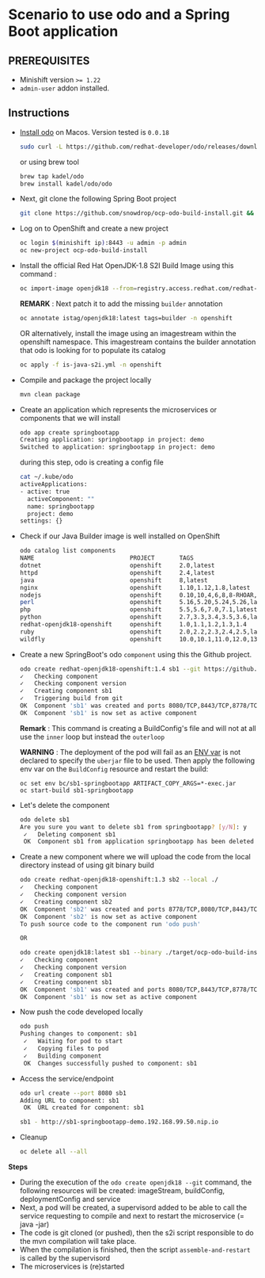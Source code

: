 # Scenario to use odo and a Spring Boot application

## PREREQUISITES 

- Minishift version `>= 1.22`
- `admin-user` addon installed.

## Instructions

- [Install odo](https://github.com/redhat-developer/odo#installation) on Macos. Version tested is `0.0.18`

  ```bash
  sudo curl -L https://github.com/redhat-developer/odo/releases/download/v0.0.18/odo-darwin-amd64 -o /usr/local/bin/odo && chmod +x /usr/local/bin/odo
  ```
  
  or using brew tool
  ```bash
  brew tap kadel/odo
  brew install kadel/odo/odo
  ```

- Next, git clone the following Spring Boot project
  
  ```bash
  git clone https://github.com/snowdrop/ocp-odo-build-install.git && cd ocp-odo-build-install
  ```

- Log on to OpenShift and create a new project

  ```bash
  oc login $(minishift ip):8443 -u admin -p admin
  oc new-project ocp-odo-build-install
  ```
 
- Install the official Red Hat OpenJDK-1.8 S2I Build Image using this command : 
  ```bash
  oc import-image openjdk18 --from=registry.access.redhat.com/redhat-openjdk-18/openjdk18-openshift --confirm -n openshift
  ```
  
  **REMARK** : Next patch it to add the missing `builder` annotation
  ```bash
  oc annotate istag/openjdk18:latest tags=builder -n openshift
  ```
  
  OR alternatively, install the image using an imagestream within the openshift namespace. This imagestream contains the builder annotation that odo is looking for
  to populate its catalog
  ```bash
  oc apply -f is-java-s2i.yml -n openshift
  ```
  
- Compile and package the project locally
  ```bash
  mvn clean package
  ```
  
- Create an application which represents the microservices or components that we will install
  ```bash
  odo app create springbootapp
  Creating application: springbootapp in project: demo
  Switched to application: springbootapp in project: demo
  ```
  
  during this step, odo is creating a config file
  ```bash
  cat ~/.kube/odo             
  activeApplications:
  - active: true
    activeComponent: ""
    name: springbootapp
    project: demo
  settings: {}
  ```
  
- Check if our Java Builder image is well installed on OpenShift
  ```bash
  odo catalog list components
  NAME                           PROJECT       TAGS
  dotnet                         openshift     2.0,latest
  httpd                          openshift     2.4,latest
  java                           openshift     8,latest
  nginx                          openshift     1.10,1.12,1.8,latest
  nodejs                         openshift     0.10,10,4,6,8,8-RHOAR,latest
  perl                           openshift     5.16,5.20,5.24,5.26,latest
  php                            openshift     5.5,5.6,7.0,7.1,latest
  python                         openshift     2.7,3.3,3.4,3.5,3.6,latest
  redhat-openjdk18-openshift     openshift     1.0,1.1,1.2,1.3,1.4
  ruby                           openshift     2.0,2.2,2.3,2.4,2.5,latest
  wildfly                        openshift     10.0,10.1,11.0,12.0,13.0,8.1,9.0,latest
  ```
  
- Create a new SpringBoot's odo `component` using this the Github project.

  ```bash
  odo create redhat-openjdk18-openshift:1.4 sb1 --git https://github.com/snowdrop/ocp-odo-build-install.git
  ✓   Checking component
  ✓   Checking component version
  ✓   Creating component sb1
  ✓   Triggering build from git
  OK  Component 'sb1' was created and ports 8080/TCP,8443/TCP,8778/TCP were opened
  OK  Component 'sb1' is now set as active component
  ```
  
  **Remark** : This command is creating a BuildConfig's file and will not at all use the `inner` loop but instead the `outerloop`

  **WARNING** : The deployment of the pod will fail as an [ENV var](https://github.com/redhat-developer/odo/issues/501) is not declared to specify the `uberjar` file to be used.
  Then apply the following env var on the `BuildConfig` resource and restart the build:

  ```
  oc set env bc/sb1-springbootapp ARTIFACT_COPY_ARGS=*-exec.jar 
  oc start-build sb1-springbootapp
  ```

- Let's delete the component
  ```bash
  odo delete sb1
  Are you sure you want to delete sb1 from springbootapp? [y/N]: y
   ✓   Deleting component sb1
   OK  Component sb1 from application springbootapp has been deleted
  ```   
  
- Create a new component where we will upload the code from the local directory instead of using git binary build
  ```bash
  odo create redhat-openjdk18-openshift:1.3 sb2 --local ./
  ✓   Checking component
  ✓   Checking component version
  ✓   Creating component sb2
  OK  Component 'sb2' was created and ports 8778/TCP,8080/TCP,8443/TCP were opened
  OK  Component 'sb2' is now set as active component
  To push source code to the component run 'odo push'

  OR
  
  odo create openjdk18:latest sb1 --binary ./target/ocp-odo-build-install-1.0-exec.jar
  ✓   Checking component
  ✓   Checking component version
  ✓   Creating component sb1
  ✓   Creating component sb1
  OK  Component 'sb1' was created and ports 8080/TCP,8443/TCP,8778/TCP were opened
  OK  Component 'sb1' is now set as active component
  ```  
  
- Now push the code developed locally
  ```bash
  odo push
  Pushing changes to component: sb1
   ✓   Waiting for pod to start
   ✓   Copying files to pod
   ✓   Building component
   OK  Changes successfully pushed to component: sb1
  ```
  
- Access the service/endpoint 
  ```bash
  odo url create --port 8080 sb1
  Adding URL to component: sb1
   OK  URL created for component: sb1
  
  sb1 - http://sb1-springbootapp-demo.192.168.99.50.nip.io
  ```  
  
- Cleanup
  ```bash
  oc delete all --all
  ```    
  
**Steps**
 
- During the execution of the `odo create openjdk18 --git` command, the following resources will be created: imageStream, buildConfig, deploymentConfig and service
- Next, a pod will be created, a supervisord added to be able to call the service requesting to compile and next to restart the microservice (= java -jar)
- The code is git cloned (or pushed), then the s2i script responsible to do the mvn compilation will take place.
- When the compilation is finished, then the script `assemble-and-restart` is called by the supervisord
- The microservices is (re)started
